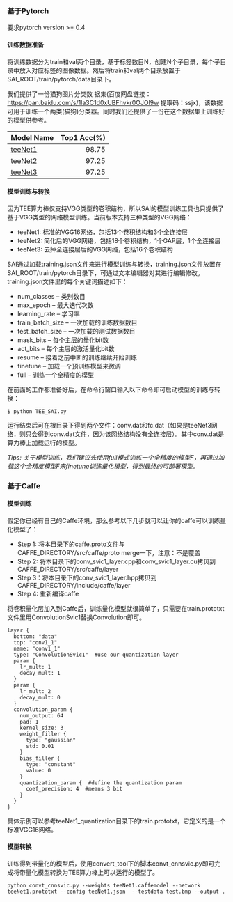 ### 基于Pytorch
要求pytorch version >= 0.4

#### 训练数据准备
将训练数据分为train和val两个目录，基于标签数目N，创建N个子目录，每个子目录中放入对应标签的图像数据。然后将train和val两个目录放置于SAI_ROOT/train/pytorch/data目录下。

我们提供了一份猫狗图片分类数
据集(百度网盘链接：https://pan.baidu.com/s/1la3C1d0xUBFhvkr0OJOl9w 提取码：ssjx)，该数据可用于训练一个两类(猫狗)分类器。同时我们还提供了一份在这个数据集上训练好的模型供参考。

| Model Name    | Top1 Acc(%) |
| --------- | -----:|
|[teeNet1](https://pan.baidu.com/s/1McEakAUyFqYjLKdUgnaj9w)       | 98.75
|[teeNet2](https://pan.baidu.com/s/1bXgtr3ksOGEH5F70dYBmNA)       | 97.25
|[teeNet3](https://pan.baidu.com/s/1DmaSE6xaOwoXm0cgnqH4NQ)       | 97.25

#### 模型训练与转换
因为TEE算力棒仅支持VGG类型的卷积结构，所以SAI的模型训练工具也只提供了基于VGG类型的网络模型训练。当前版本支持三种类型的VGG网络：
- teeNet1: 标准的VGG16网络，包括13个卷积结构和3个全连接层
- teeNet2: 简化后的VGG网络，包括18个卷积结构，1个GAP层，1个全连接层
- teeNet3: 去掉全连接层后的VGG网络，包括16个卷积结构

SAI通过加载training.json文件来进行模型训练与转换，training.json文件放置在SAI_ROOT/train/pytorch目录下，可通过文本编辑器对其进行编辑修改。training.json文件里的每个关键词描述如下：
* num_classes – 类别数目
* max_epoch – 最大迭代次数 
* learning_rate – 学习率 
* train_batch_size – 一次加载的训练数据数目 
* test_batch_size – 一次加载的测试数据数目 
* mask_bits – 每个主层的量化bit数
* act_bits – 每个主层的激活量化bit数
* resume – 接着之前中断的训练继续开始训练
* finetune – 加载一个预训练模型来微调
* full – 训练一个全精度的模型

在前面的工作都准备好后，在命令行窗口输入以下命令即可启动模型的训练与转换：

`$ python TEE_SAI.py`

运行结束后可在根目录下得到两个文件：conv.dat和fc.dat（如果是teeNet3网络，则只会得到conv.dat文件，因为该网络结构没有全连接层）。其中conv.dat是算力棒上加载运行的模型。

*Tips: 关于模型训练，我们建议先使用full模式训练一个全精度的模型F，再通过加载这个全精度模型F来finetune训练量化模型，得到最终的可部署模型。*

### 基于Caffe
#### 模型训练
假定你已经有自己的Caffe环境，那么参考以下几步就可以让你的caffe可以训练量化模型了：
* Step 1: 将本目录下的caffe.proto文件与CAFFE_DIRECTORY/src/caffe/proto merge一下，注意：不是覆盖
* Step 2: 将本目录下的conv_svic1_layer.cpp和conv_svic1_layer.cu拷贝到CAFFE_DIRECTORY/src/caffe/layer
* Step 3：将本目录下的conv_svic1_layer.hpp拷贝到CAFFE_DIRECTORY/include/caffe/layer
* Step 4: 重新编译caffe

将卷积量化层加入到Caffe后，训练量化模型就很简单了，只需要在train.prototxt文件里用ConvolutionSvic1替换Convolution即可。

```
layer {
  bottom: "data"
  top: "conv1_1"
  name: "conv1_1"
  type: "ConvolutionSvic1"  #use our quantization layer
  param {
    lr_mult: 1
    decay_mult: 1
  }
  param {
    lr_mult: 2
    decay_mult: 0
  }
  convolution_param {
    num_output: 64
    pad: 1
    kernel_size: 3
    weight_filler {
      type: "gaussian"
      std: 0.01
    }
    bias_filler {
      type: "constant"
      value: 0
    }
	quantization_param {  #define the quantization param
      coef_precision: 4  #means 3 bit
    }
  }
}
```

具体示例可以参考teeNet1_quantization目录下的train.prototxt，它定义的是一个标准VGG16网络。

#### 模型转换

训练得到带量化的模型后，使用convert_tool下的脚本convt_cnnsvic.py即可完成将带量化模型转换为TEE算力棒上可以运行的模型了。

```
python convt_cnnsvic.py --weights teeNet1.caffemodel --network teeNet1.prototxt --config teeNet1.json  --testdata test.bmp --output .
```


